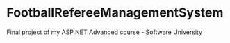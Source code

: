 # FootballRefereeManagementSystem
 Final project of my ASP.NET Advanced course - Software University
